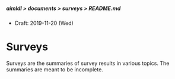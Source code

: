 ##### aimldl > documents > surveys > README.md
* Draft: 2019-11-20 (Wed)
# Surveys
Surveys are the summaries of survey results in various topics. The summaries are meant to be incomplete.
